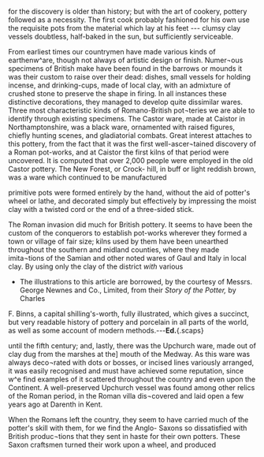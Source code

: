 for the discovery is older than history; but
with the art of cookery, pottery followed
as a necessity. The first cook probably
fashioned for his own use the requisite pots
from the material which lay at his feet ---
clumsy clay vessels doubtless, half-baked in
the sun, but sufficiently serviceable.

From earliest times our countrymen have
made various kinds of earthenw^are, though
not always of artistic design or finish. Numer¬ous
specimens of British make have been
found in the barrows or mounds it was their
custom to raise over their dead: dishes,
small vessels for holding incense, and
drinking-cups, made of local clay, with an
admixture of crushed stone to preserve the
shape in firing. In all instances these
distinctive decorations, they managed to
develop quite dissimilar wares. Three most
characteristic kinds of Romano-British pot¬teries
we are able to identify through
existing specimens. The Castor ware, made
at Caistor in Northamptonshire, was a black
ware, ornamented with raised figures, chiefly
hunting scenes, and gladiatorial combats.
Great interest attaches to this pottery, from
the fact that it was the first well-ascer¬tained
discovery of a Roman pot-works, and
at Caistor the first kilns of that period
were uncovered. It is computed that over
2,000 people were employed in the old
Castor pottery. The New Forest, or Crock-
hill, in buff or light reddish brown, was a
ware which continued to be manufactured


primitive pots were formed entirely by the
hand, without the aid of potter's wheel or
lathe, and decorated simply but effectively
by impressing the moist clay with a twisted
cord or the end of a three-sided stick.

The Roman invasion did much for British
pottery. It seems to have been the custom
of the conquerors to establish pot-works
wherever they formed a town or village of
fair size; kilns used by them have been
unearthed throughout the southern and
midland counties, where they made imita¬tions
of the Samian and other noted wares
of Gaul and Italy in local clay. By using
only the clay of the district *with* various

* The illustrations to this article are borrowed,
by the courtesy of Messrs. George Newnes and Co.,
Limited, from their *Story of the Potter,* by Charles

F. Binns, a capital shilling's-worth, fully illustrated,
which gives a succinct, but very readable history
of pottery and porcelain in all parts of the world,
as well as some account of modern methods.---**Ed.**{.scaps}

until the fifth century; and, lastly, there was
the Upchurch ware, made out of clay dug
from the marshes at the] mouth of the
Medway. As this ware was always deco¬rated
with dots or bosses, or incised lines
variously arranged, it was easily recognised
and must have achieved some reputation,
since w^e find examples of it scattered
throughout the country and even upon the
Continent. A well-preserved Upchurch
vessel was found among other relics of the
Roman period, in the Roman villa dis¬covered
and laid open a few years ago at
Darenth in Kent.

When the Romans left the country, they
seem to have carried much of the potter's
skill with them, for we find the Anglo-
Saxons so dissatisfied with British produc¬tions
that they sent in haste for their own
potters. These Saxon craftsmen turned
their work upon a wheel, and produced
